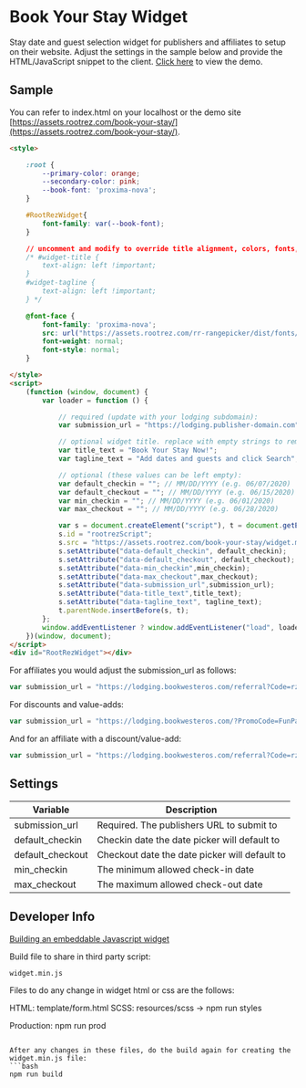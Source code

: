 # Book Your Stay Widget

Stay date and guest selection widget for publishers and affiliates to setup on their website. Adjust the settings in the sample below and provide the HTML/JavaScript snippet to the client. [Click here](https://assets.rootrez.com/book-your-stay/) to view the demo.

## Sample

You can refer to index.html on your localhost or the demo site [https://assets.rootrez.com/book-your-stay/](https://assets.rootrez.com/book-your-stay/).

```html
<style>

    :root {
        --primary-color: orange;
        --secondary-color: pink;
        --book-font: 'proxima-nova';
    }

    #RootRezWidget{
        font-family: var(--book-font);
    }

    // uncomment and modify to override title alignment, colors, fonts, etc.
    /* #widget-title {
        text-align: left !important;
    }
    #widget-tagline {
        text-align: left !important;
    } */

    @font-face {
        font-family: 'proxima-nova';
        src: url("https://assets.rootrez.com/rr-rangepicker/dist/fonts/proxima-nova/proximanova-regular-webfont.woff2") format("woff2"), url("https://assets.rootrez.com/rr-rangepicker/dist/fonts/proxima-nova/proximanova-regular-webfont.woff") format("woff");
        font-weight: normal;
        font-style: normal;
    }

</style>
<script>
    (function (window, document) {
        var loader = function () {

            // required (update with your lodging subdomain):
            var submission_url = "https://lodging.publisher-domain.com";

            // optional widget title. replace with empty strings to remove.
            var title_text = "Book Your Stay Now!";
            var tagline_text = "Add dates and guests and click Search";

            // optional (these values can be left empty):
            var default_checkin = ""; // MM/DD/YYYY (e.g. 06/07/2020)
            var default_checkout = ""; // MM/DD/YYYY (e.g. 06/15/2020)
            var min_checkin = ""; // MM/DD/YYYY (e.g. 06/01/2020)
            var max_checkout = ""; // MM/DD/YYYY (e.g. 06/28/2020)

            var s = document.createElement("script"), t = document.getElementsByTagName("script")[0];
            s.id = "rootrezScript";
            s.src = "https://assets.rootrez.com/book-your-stay/widget.min.js";
            s.setAttribute("data-default_checkin", default_checkin);
            s.setAttribute("data-default_checkout", default_checkout);
            s.setAttribute("data-min_checkin",min_checkin);
            s.setAttribute("data-max_checkout",max_checkout);
            s.setAttribute("data-submission_url",submission_url);
            s.setAttribute("data-title_text",title_text);
            s.setAttribute("data-tagline_text", tagline_text);
            t.parentNode.insertBefore(s, t);
        };
        window.addEventListener ? window.addEventListener("load", loader, false) : window.attachEvent("onload", loader);
    })(window, document);
</script>
<div id="RootRezWidget"></div>
```

For affiliates you would adjust the submission_url as follows:

```javascript
var submission_url = "https://lodging.bookwesteros.com/referral?Code=rz-78th-annual-widget-festival";
```

For discounts and value-adds:

```javascript
var submission_url = "https://lodging.bookwesteros.com/?PromoCode=FunPack";
```

And for an affiliate with a discount/value-add:

```javascript
var submission_url = "https://lodging.bookwesteros.com/referral?Code=rz-78th-annual-widget-festival&PromoCode=FunPack";
```
## Settings

| Variable      | Description |
| ----------- | ----------- |
| submission_url   | Required. The publishers URL to submit to        |
| default_checkin      | Checkin date the date picker will default to        |
| default_checkout      | Checkout date the date picker will default to        |
| min_checkin   | The minimum allowed check-in date        |
| max_checkout   | The maximum allowed check-out date        |

## Developer Info
[Building an embeddable Javascript widget](https://thomassileo.name/blog/2014/03/27/building-an-embeddable-javascript-widget-third-party-javascript/)

Build file to share in third party script:

```text
widget.min.js
```

Files to do any change in widget html or css are the follows:

HTML: template/form.html
SCSS: resources/scss -> npm run styles

Production: npm run prod

```

After any changes in these files, do the build again for creating the widget.min.js file:
```bash
npm run build
```
